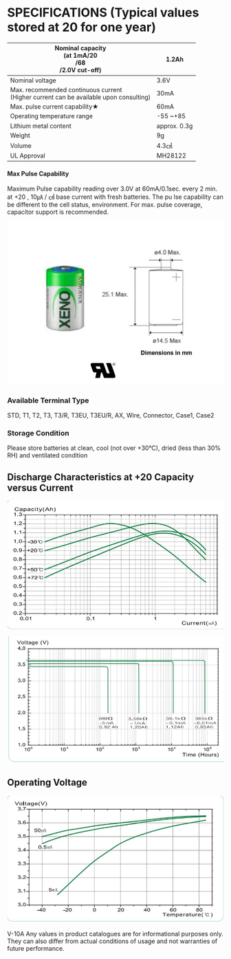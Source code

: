 # **SPECIFICATIONS** (Typical values stored at 20 for one year)

| Nominal capacity<br>(at 1mA/20<br>/68<br>/2.0V cut-off)                                  | 1.2Ah        |
|------------------------------------------------------------------------------------------|--------------|
| Nominal voltage                                                                          | 3.6V         |
| Max. recommended continuous current<br>(Higher current can be available upon consulting) | 30mA         |
| Max. pulse current capability★                                                           | 60mA         |
| Operating temperature range                                                              | -55 ~+85     |
| Lithium metal content                                                                    | approx. 0.3g |
| Weight                                                                                   | 9g           |
| Volume                                                                                   | 4.3㎤         |
| UL Approval                                                                              | MH28122      |

#### **Max Pulse Capability**

Maximum Pulse capability reading over 3.0V at 60mA/0.1sec. every 2 min. at +20 , 10㎂ / ㎠ base current with fresh batteries. The pu lse capability can be different to the cell status, environment. For max. pulse coverage, capacitor support is recommended.

![](_page_0_Figure_6.jpeg)

### **Available Terminal Type**

STD, T1, T2, T3, T3/R, T3EU, T3EU/R, AX, Wire, Connector, Case1, Case2

### **Storage Condition**

 Please store batteries at clean, cool (not over +30°C), dried (less than 30% RH) and ventilated condition

## **Discharge Characteristics at +20 Capacity versus Current**

![](_page_0_Figure_12.jpeg)

![](_page_0_Figure_13.jpeg)

## **Operating Voltage**

![](_page_0_Figure_15.jpeg)

V-10A Any values in product catalogues are for informational purposes only. They can also differ from actual conditions of usage and not warranties of future performance.